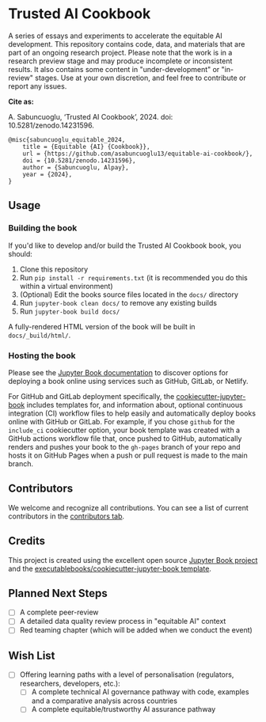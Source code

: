 # Trusted AI Cookbook

A series of essays and experiments to accelerate the equitable AI development. This repository contains code, data, and materials that are part of an ongoing research project. Please note that the work is in a research preview stage and may produce incomplete or inconsistent results. It also contains some content in "under-development" or "in-review" stages. Use at your own discretion, and feel free to contribute or report any issues.

**Cite as:**

A. Sabuncuoglu, ‘Trusted AI Cookbook’, 2024. doi: 10.5281/zenodo.14231596.

```
@misc{sabuncuoglu_equitable_2024,
	title = {Equitable {AI} {Cookbook}},
	url = {https://github.com/asabuncuoglu13/equitable-ai-cookbook/},
	doi = {10.5281/zenodo.14231596},
	author = {Sabuncuoglu, Alpay},
	year = {2024},
}
```

## Usage

### Building the book

If you'd like to develop and/or build the Trusted AI Cookbook book, you should:

1. Clone this repository
2. Run `pip install -r requirements.txt` (it is recommended you do this within a virtual environment)
3. (Optional) Edit the books source files located in the `docs/` directory
4. Run `jupyter-book clean docs/` to remove any existing builds
5. Run `jupyter-book build docs/`

A fully-rendered HTML version of the book will be built in `docs/_build/html/`.

### Hosting the book

Please see the [Jupyter Book documentation](https://jupyterbook.org/publish/web.html) to discover options for deploying a book online using services such as GitHub, GitLab, or Netlify.

For GitHub and GitLab deployment specifically, the [cookiecutter-jupyter-book](https://github.com/executablebooks/cookiecutter-jupyter-book) includes templates for, and information about, optional continuous integration (CI) workflow files to help easily and automatically deploy books online with GitHub or GitLab. For example, if you chose `github` for the `include_ci` cookiecutter option, your book template was created with a GitHub actions workflow file that, once pushed to GitHub, automatically renders and pushes your book to the `gh-pages` branch of your repo and hosts it on GitHub Pages when a push or pull request is made to the main branch.

## Contributors

We welcome and recognize all contributions. You can see a list of current contributors in the [contributors tab](https://github.com/asabuncuoglu13/docs/graphs/contributors).

## Credits

This project is created using the excellent open source [Jupyter Book project](https://jupyterbook.org/) and the [executablebooks/cookiecutter-jupyter-book template](https://github.com/executablebooks/cookiecutter-jupyter-book).


## Planned Next Steps

- [ ] A complete peer-review
- [ ] A detailed data quality review process in "equitable AI" context
- [ ] Red teaming chapter (which will be added when we conduct the event)

## Wish List

- [ ] Offering learning paths with a level of personalisation (regulators, researchers, developers, etc.):
  - [ ] A complete technical AI governance pathway with code, examples and a comparative analysis across countries
  - [ ] A complete equitable/trustworthy AI assurance pathway